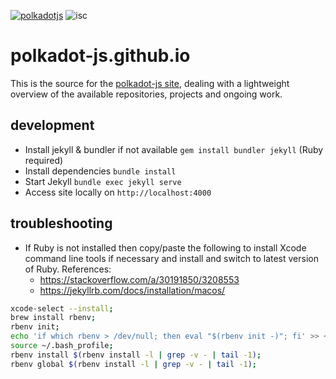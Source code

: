 [![polkadotjs](https://img.shields.io/badge/polkadot-js-orange.svg?style=flat-square)](https://polkadot.js.org)
![isc](https://img.shields.io/badge/license-ISC-lightgrey.svg?style=flat-square)

# polkadot-js.github.io

This is the source for the [polkadot-js site](https://polkadot-js.github.io), dealing with a lightweight overview of the available repositories, projects and ongoing work.

## development

- Install jekyll & bundler if not available `gem install bundler jekyll` (Ruby required)
- Install dependencies `bundle install`
- Start Jekyll `bundle exec jekyll serve`
- Access site locally on `http://localhost:4000`

## troubleshooting
- If Ruby is not installed then copy/paste the following to install Xcode command line tools if necessary and install and switch to latest version of Ruby. References:
  - https://stackoverflow.com/a/30191850/3208553
  - https://jekyllrb.com/docs/installation/macos/
```bash
xcode-select --install;
brew install rbenv;
rbenv init;
echo 'if which rbenv > /dev/null; then eval "$(rbenv init -)"; fi' >> ~/.bash_profile;
source ~/.bash_profile;
rbenv install $(rbenv install -l | grep -v - | tail -1);
rbenv global $(rbenv install -l | grep -v - | tail -1);
```
